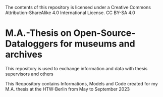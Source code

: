 
The contents of this repository is licensed under a Creative Commons Attribution-ShareAlike 4.0 International License.
CC BY-SA 4.0

# M.A.-Thesis on Open-Source-Dataloggers for museums and archives
This repository is used to exchange information and data with thesis supervisors and others

This Reopository contains Informations, Models and Code created for my M.A. thesis at the HTW-Berlin from May to September 2023 

